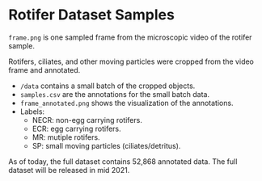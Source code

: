 # Rotifer Dataset Samples

`frame.png` is one sampled frame from the microscopic video of the rotifer sample.

Rotifers, ciliates, and other moving particles were cropped from the video frame and annotated.
- `/data` contains a small batch of the cropped objects.
- `samples.csv` are the annotations for the small batch data.
- `frame_annotated.png` shows the visualization of the annotations.
- Labels: 
  - NECR: non-egg carrying rotifers.
  - ECR: egg carrying rotifers.
  - MR: mutiple rotifers. 
  - SP: small moving particles (ciliates/detritus). 

As of today, the full dataset contains 52,868 annotated data. The full dataset will be released in mid 2021.
